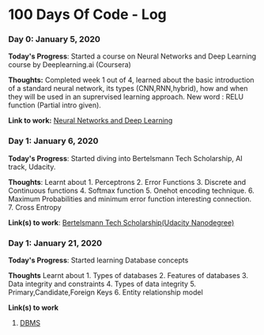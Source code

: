 # 100 Days Of Code - Log

### Day 0: January 5, 2020


**Today's Progress**: Started a course on Neural Networks and Deep Learning course by Deeplearning.ai (Coursera)

**Thoughts:** Completed week 1 out of 4, learned about the basic introduction of a standard neural network, its types (CNN,RNN,hybrid), how and when they will be used in an suprervised learning approach. New word : RELU function (Partial intro given).

**Link to work:** [Neural Networks and Deep Learning](https://www.coursera.org/learn/neural-networks-deep-learning/home/welcome)

### Day 1: January 6, 2020


**Today's Progress**: Started diving into Bertelsmann Tech Scholarship, AI track, Udacity.

**Thoughts**: Learnt about 
              1. Perceptrons
              2. Error Functions
              3. Discrete and Continuous functions
              4. Softmax function
              5. Onehot encoding technique.
              6. Maximum Probabilities and minimum error function interesting connection.
              7. Cross Entropy
              
**Link(s) to work**: [ Bertelsmann Tech Scholarship(Udacity Nanodegree)](https://classroom.udacity.com/nanodegrees/nd188-bert/parts/a58738e5-e865-4f64-82e9-cbe7a41b272e/modules/67b445a1-38bc-4128-9d8b-58129e849573/lessons/b4ca7aaa-b346-43b1-ae7d-20d27b2eab65/concepts/760235e0-a3ec-4e56-8cdb-56d762886690)


### Day 1: January 21, 2020

**Today's Progress**: Started learning Database concepts

**Thoughts** Learnt about
            1. Types of databases
            2. Features of databases
            3. Data integrity and constraints
            4. Types of data integrity
            5. Primary,Candidate,Foreign Keys
            6. Entity relationship model

**Link(s) to work**
1. [DBMS](https://infytq.infosys.com/viewer/lex_auth_0125417986672148481125/lex_auth_01249986736782540816)
